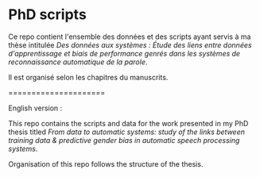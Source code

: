 # PhD scripts

Ce repo contient l'ensemble des données et des scripts ayant servis à ma thèse intitulée _Des données aux systèmes : Étude des liens entre données d'apprentissage et biais de performance genrés dans les systèmes de reconnaissance automatique de la parole_.

Il est organisé selon les chapitres du manuscrits.



=====================

English version :

This repo contains the scripts and data for the work presented in my PhD thesis titled _From data to automatic systems: study of the links between training data & predictive gender bias in automatic speech processing systems_.

Organisation of this repo follows the structure of the thesis.
